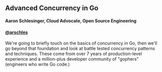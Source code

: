 ## Advanced Concurrency in Go

#### Aaron Schlesinger, Cloud Advocate, Open Source Engineering

#### [@arschles](https://twitter.com/arschles)

<aside class="notes">
    We're going to briefly touch on the basics of concurrency in Go, then we'll go beyond that foundation and look at battle tested concurrency patterns and techniques. These come from over 7 years of production-level experience and a million-plus developer community of "gophers" (engineers who write Go code.)
</aside>
